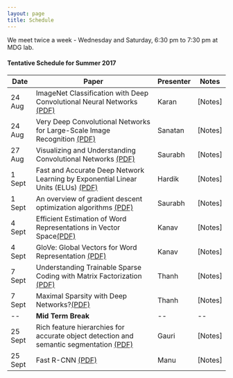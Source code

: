 ```yaml
---
layout: page
title: Schedule
---
```


<p class="message">
  We meet twice a week - Wednesday and Saturday, 6:30 pm to 7:30 pm at MDG lab. 
</p>

#### Tentative Schedule for Summer 2017


Date| Paper |  Presenter   | Notes
------|-------|--------------|-------
24 Aug | ImageNet Classification with Deep Convolutional Neural Networks [(PDF)](https://papers.nips.cc/paper/4824-imagenet-classification-with-deep-convolutional-neural-networks.pdf) | Karan | [Notes]
24 Aug| Very Deep Convolutional Networks for Large-Scale Image Recognition [(PDF)](https://arxiv.org/pdf/1409.1556.pdf)  | Sanatan | [Notes]
27 Aug| Visualizing and Understanding Convolutional Networks [(PDF)](https://arxiv.org/pdf/1311.2901.pdf)  | Saurabh  | [Notes] 
1 Sept |  Fast and Accurate Deep Network Learning by Exponential Linear Units (ELUs) [(PDF)](https://arxiv.org/pdf/1511.07289.pdf)  | Hardik | [Notes]
1 Sept | An overview of gradient descent optimization algorithms [(PDF)](https://arxiv.org/pdf/1609.04747.pdf)  | Saurabh   | [Notes]
4 Sept| Efficient Estimation of Word Representations in Vector Space[(PDF)](https://arxiv.org/pdf/1301.3781.pdf)| Kanav | [Notes]
4 Sept| GloVe: Global Vectors for Word Representation [(PDF)](https://nlp.stanford.edu/pubs/glove.pdf)| Kanav | [Notes]
7 Sept| Understanding Trainable Sparse Coding with Matrix Factorization [(PDF)](https://arxiv.org/pdf/1609.00285.pdf)| Thanh | [Notes]
7 Sept | Maximal Sparsity with Deep Networks?[(PDF)](https://arxiv.org/pdf/1605.01636.pdf) | Thanh | [Notes] 
-- | **Mid Term Break**  | --| --
25 Sept | Rich feature hierarchies for accurate object detection and semantic segmentation [(PDF)](https://arxiv.org/pdf/1311.2524.pdf) | Gauri | [Notes]
25 Sept | Fast R-CNN [(PDF)](https://arxiv.org/pdf/1504.08083.pdf) | Manu | [Notes]
